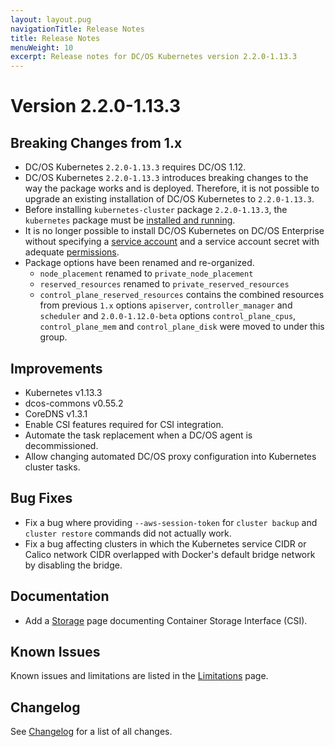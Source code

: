 ```yaml
---
layout: layout.pug
navigationTitle: Release Notes
title: Release Notes
menuWeight: 10
excerpt: Release notes for DC/OS Kubernetes version 2.2.0-1.13.3
---
```


<!-- This source repo for this topic is https://github.com/mesosphere/dcos-kubernetes-cluster -->

# Version 2.2.0-1.13.3

## Breaking Changes from 1.x

* DC/OS Kubernetes `2.2.0-1.13.3` requires DC/OS 1.12.
* DC/OS Kubernetes `2.2.0-1.13.3` introduces breaking changes to the way the package works and is deployed.
  Therefore, it is not possible to upgrade an existing installation of DC/OS Kubernetes to `2.2.0-1.13.3`.
* Before installing `kubernetes-cluster` package `2.2.0-1.13.3`, the `kubernetes` package must be [installed and running](/dcos/services/kubernetes/2.2.0-1.13.3/getting-started/installing-mke/).
* It is no longer possible to install DC/OS Kubernetes on DC/OS Enterprise without specifying a [service account](/dcos/1.12/security/ent/service-auth/) and a service account secret with adequate [permissions](/dcos/1.12/security/ent/perms-reference/).
* Package options have been renamed and re-organized.
  * `node_placement` renamed to `private_node_placement`
  * `reserved_resources` renamed to `private_reserved_resources`
  * `control_plane_reserved_resources` contains the combined resources from previous `1.x` options `apiserver`, `controller_manager` and `scheduler` and `2.0.0-1.12.0-beta` options `control_plane_cpus`, `control_plane_mem` and `control_plane_disk` were moved to under this group.

## Improvements

* Kubernetes v1.13.3
* dcos-commons v0.55.2
* CoreDNS v1.3.1
* Enable CSI features required for CSI integration.
* Automate the task replacement when a DC/OS agent is decommissioned.
* Allow changing automated DC/OS proxy configuration into Kubernetes cluster tasks.

## Bug Fixes

* Fix a bug where providing `--aws-session-token` for `cluster backup` and `cluster restore` commands did not actually work.
* Fix a bug affecting clusters in which the Kubernetes service CIDR or Calico network CIDR overlapped with Docker's default bridge network by disabling the bridge.

## Documentation

* Add a [Storage](/dcos/services/kubernetes/2.2.0-1.13.3/operations/storage/) page documenting Container Storage Interface (CSI).

## Known Issues

Known issues and limitations are listed in the [Limitations](/dcos/services/kubernetes/2.2.0-1.13.3/limitations/) page.

## Changelog

See [Changelog](/dcos/services/kubernetes/2.2.0-1.13.3/changelog) for a list of all changes.
